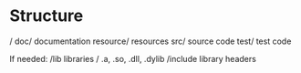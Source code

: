 Structure
=========

/
    doc/        documentation
    resource/   resources
    src/        source code
    test/       test code


If needed:
/lib    libraries
    /<name>
        .a, .so, .dll, .dylib
/include library headers
